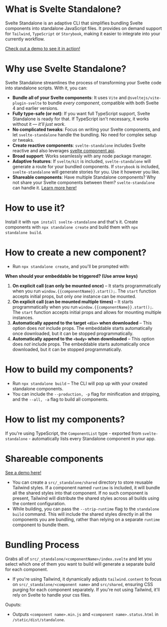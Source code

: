 # What is Svelte Standalone?

Svelte Standalone is an adaptive CLI that simplifies bundling Svelte components into standalone JavaScript files. It provides on demand support for `Tailwind`, `TypeScript` or `Storybook`, making it easier to integrate into your currently workflow.

[Check out a demo to see it in action!](https://github.com/brenoliradev/svelte-standalone/tree/beyonk-notifications-demo)

# Why use Svelte Standalone?

Svelte Standalone streamlines the process of transforming your Svelte code into standalone scripts. With it, you can:

- **Bundle all of your Svelte components**: It uses `Vite` and `@sveltejs/vite-plugin-svelte` to bundle _every component_, compatible with both Svelte 4 and earlier versions.
- **Fully type-safe (or not)**: If you want full TypeScript support, Svelte Standalone is ready for that. If TypeScript isn't necessary, it works without it — _it'll just work_.
- **No complicated tweaks**: Focus on writing your Svelte components, and let `svelte-standalone` handle the bundling. No need for complex setup or tweaks.
- **Create reactive components**: `svelte-standalone` includes Svelte reactive and also leverages [svelte component api](https://v4.svelte.dev/docs/client-side-component-api).
- **Broad support**: Works seamlessly with any node package manager.
- **Adaptive features**: If `svelte/kit` is included, `svelte-standalone` will generate a route for your bundled components. If `storybook` is included, `svelte-standalone` will generate stories for you. Use it however you like.
- **Shareable components**: Have multiple Standalone components? Why not share your Svelte components between them? `svelte-standalone` can handle it. [Learn more here!](https://github.com/brenoliradev/svelte-standalone/tree/shared-demo)

# How to use it?

Install it with `npm install svelte-standalone` and that's it. Create components with `npx standalone create` and build them with `npx standalone build`.

# How to create a new component?

- Run `npx standalone create`, and you'll be prompted with:

**When should your embeddable be triggered? (Use arrow keys)**

1. **On explicit call (can only be mounted once)** – It starts programmatically when you run `window.{{componentName}}.start();`. The `start` function accepts initial props, but only _one_ instance can be mounted.
2. **On explicit call (can be mounted multiple times)** – It starts programmatically when you run `window.{{componentName}}.start();`. The `start` function accepts initial props and allows for mounting multiple instances.
3. **Automatically append to the target `<div>` when downloaded** – This option does _not_ include props. The embeddable starts automatically once downloaded, but it can be stopped programmatically.
4. **Automatically append to the `<body>` when downloaded** – This option does _not_ include props. The embeddable starts automatically once downloaded, but it can be stopped programmatically.

# How to build my components?

- Run `npx standalone build` – The CLI will pop up with your created standalone components.
- You can include the `--production, -p` flag for minification and stripping, and the `--all, -a` flag to build all components.

# How to list my components?

If you're using TypeScript, the `ComponentList` type - exported from `svelte-standalone` - automatically lists every Standalone component in your app.

# Shareable components

[See a demo here!](https://github.com/brenoliradev/svelte-standalone/tree/shared-demo)

- You can create a `src/_standalone/shared` directory to store reusable Tailwind styles. If a component named `runtime` is included, it will bundle all the shared styles into that component. If no such component is present, Tailwind will distribute the shared styles across all builds using the content configuration.
- While building, you can pass the `--strip-runtime` flag to the `standalone build` command. This will include the shared styles directly in all the components you are bundling, rather than relying on a separate `runtime` component to bundle them.

# Bundling Process

Grabs all of `src/_standalone/<componentName>/index.svelte` and let you select which one of them you want to build will generate a separate build for each component.

- If you're using Tailwind, it dynamically adjusts `tailwind.content` to focus on `src/_standalone/<component name>` and `src/shared`, ensuring CSS purging for each component separately. If you're not using Tailwind, it'll rely on Svelte to handle your css files.

Ouputs:

- Outputs `<component name>.min.js` and `<component name>.status.html` in `/static/dist/standalone`.

